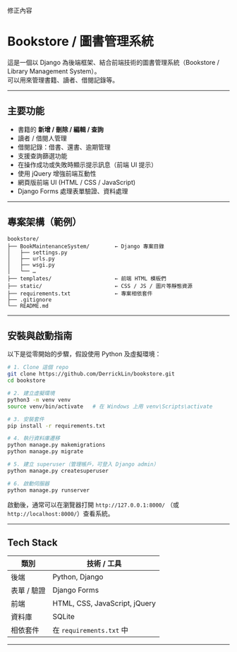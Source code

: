修正內容
# Bookstore / 圖書管理系統

這是一個以 Django 為後端框架、結合前端技術的圖書管理系統（Bookstore / Library Management System）。  
可以用來管理書籍、讀者、借閱記錄等。

---

## 主要功能

- 書籍的 **新增 / 刪除 / 編輯 / 查詢**  
- 讀者 / 借閱人管理  
- 借閱記錄：借書、還書、逾期管理  
- 支援查詢篩選功能  
- 在操作成功或失敗時顯示提示訊息（前端 UI 提示）  
- 使用 jQuery 增強前端互動性  
- 網頁版前端 UI (HTML / CSS / JavaScript)  
- Django Forms 處理表單驗證、資料處理  

---

## 專案架構（範例）

```
bookstore/
├── BookMaintenanceSystem/        ← Django 專案目錄
│   ├── settings.py
│   ├── urls.py
│   ├── wsgi.py
│   └── …  
├── templates/                    ← 前端 HTML 模板們
├── static/                       ← CSS / JS / 圖片等靜態資源
├── requirements.txt              ← 專案相依套件
├── .gitignore
└── README.md
```

---

## 安裝與啟動指南

以下是從零開始的步驟，假設使用 Python 及虛擬環境：

```bash
# 1. Clone 這個 repo
git clone https://github.com/DerrickLin/bookstore.git
cd bookstore

# 2. 建立虛擬環境
python3 -m venv venv
source venv/bin/activate   # 在 Windows 上用 venv\Scripts\activate

# 3. 安裝套件
pip install -r requirements.txt

# 4. 執行資料庫遷移
python manage.py makemigrations
python manage.py migrate

# 5. 建立 superuser（管理帳戶，可登入 Django admin）
python manage.py createsuperuser

# 6. 啟動伺服器
python manage.py runserver
```

啟動後，通常可以在瀏覽器打開 `http://127.0.0.1:8000/` （或 `http://localhost:8000/`）查看系統。

---


## Tech Stack

| 類別 | 技術 / 工具 |
|------|----------------|
| 後端 | Python, Django |
| 表單 / 驗證 | Django Forms |
| 前端 | HTML, CSS, JavaScript, jQuery |
| 資料庫 | SQLite |
| 相依套件 | 在 `requirements.txt` 中 |

---




